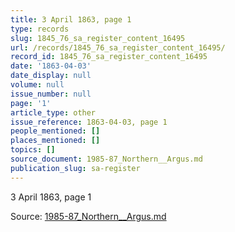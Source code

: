 ```yaml
---
title: 3 April 1863, page 1
type: records
slug: 1845_76_sa_register_content_16495
url: /records/1845_76_sa_register_content_16495/
record_id: 1845_76_sa_register_content_16495
date: '1863-04-03'
date_display: null
volume: null
issue_number: null
page: '1'
article_type: other
issue_reference: 1863-04-03, page 1
people_mentioned: []
places_mentioned: []
topics: []
source_document: 1985-87_Northern__Argus.md
publication_slug: sa-register
---
```


3 April 1863, page 1

Source: [1985-87_Northern__Argus.md](/downloads/markdown/1985-87_Northern__Argus.md)
